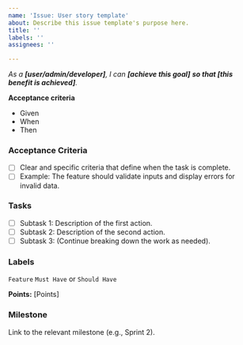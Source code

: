 ```yaml
---
name: 'Issue: User story template'
about: Describe this issue template's purpose here.
title: ''
labels: ''
assignees: ''

---
```


*As a **[user/admin/developer]**, I can **[achieve this goal]** **so that [this benefit is achieved]**.*

**Acceptance criteria**
- Given 
- When
- Then


### Acceptance Criteria
- [ ] Clear and specific criteria that define when the task is complete.
- [ ] Example: The feature should validate inputs and display errors for invalid data.

### Tasks
- [ ] Subtask 1: Description of the first action.
- [ ] Subtask 2: Description of the second action.
- [ ] Subtask 3: (Continue breaking down the work as needed).

### Labels
`Feature` `Must Have` or `Should Have`

**Points:** [Points]

### Milestone
Link to the relevant milestone (e.g., Sprint 2).

